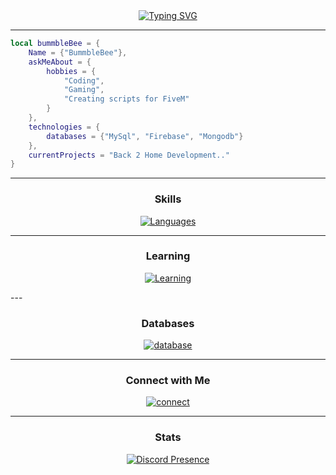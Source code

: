 <div align="center">
<a href="https://git.io/typing-svg"><img src="https://readme-typing-svg.demolab.com?font=Cairo&weight=600&size=30&pause=1000&center=true&vCenter=true&random=true&width=435&lines=Hey+guys+I+am+Bummble+Bee" alt="Typing SVG" /></a>
</div>

---
<div align="left">

```lua
local bummbleBee = {
    Name = {"BummbleBee"}, 
    askMeAbout = {
        hobbies = {
            "Coding",
            "Gaming",
            "Creating scripts for FiveM"
        }
    },
    technologies = {
        databases = {"MySql", "Firebase", "Mongodb"} 
    },
    currentProjects = "Back 2 Home Development.." 
}
```
</div>

---

<h3 align="center">Skills</h3>
<div align="center">

[![Languages](https://skillicons.dev/icons?i=html,php,css,js,ts,react,bootstrap,svg,lua,mysql,nodejs,python,java,bots,git,jquery,cs,cpp,blender,azure,angular,discordjs,vscode&theme=dark)](https://github.com/Bummblebeedev)

</div>

  ---

<h3 align="center">Learning</h3>
<div align="center">

[![Learning](https://skillicons.dev/icons?i=svelte,vue,swift&theme=dark)](https://github.com/Bummblebeedev)

</div>
  ---

<h3 align="center">Databases</h3>
<div align="center">

[![database](https://skillicons.dev/icons?i=mysql,firebase,mongodb&theme=dark)](https://github.com/Bummblebeedev)

</div>

  ---

<h3 align="center">Connect with Me</h3>
<div align="center">

[![connect](https://skillicons.dev/icons?i=discord,gmail&theme=dark)](https://github.com/Bummblebeedev)

</div>

  ---

<h3 align="center">Stats</h3>
<div align="center">

[![Discord Presence](https://lanyard.cnrad.dev/api/1028992056128983090)](https://discord.com/users/1028992056128983090)

</div>
